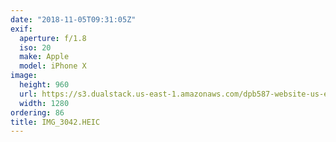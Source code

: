 ```yaml
---
date: "2018-11-05T09:31:05Z"
exif:
  aperture: f/1.8
  iso: 20
  make: Apple
  model: iPhone X
image:
  height: 960
  url: https://s3.dualstack.us-east-1.amazonaws.com/dpb587-website-us-east-1/asset/gallery/2018-europe-trip/f06ceb38-89a2-474d-fbea-51de2289eb50~1280.jpg
  width: 1280
ordering: 86
title: IMG_3042.HEIC
---
```

